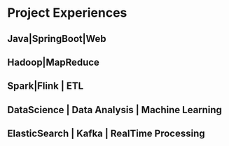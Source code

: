 # Project Experiences

## Java|SpringBoot|Web

## Hadoop|MapReduce

## Spark|Flink | ETL

## DataScience | Data Analysis | Machine Learning

## ElasticSearch | Kafka | RealTime Processing


